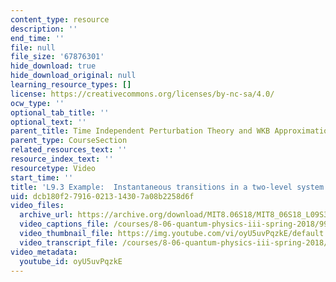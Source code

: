```yaml
---
content_type: resource
description: ''
end_time: ''
file: null
file_size: '67876301'
hide_download: true
hide_download_original: null
learning_resource_types: []
license: https://creativecommons.org/licenses/by-nc-sa/4.0/
ocw_type: ''
optional_tab_title: ''
optional_text: ''
parent_title: Time Independent Perturbation Theory and WKB Approximation
parent_type: CourseSection
related_resources_text: ''
resource_index_text: ''
resourcetype: Video
start_time: ''
title: 'L9.3 Example:  Instantaneous transitions in a two-level system'
uid: dcb180f2-7916-0213-1430-7a08b2258d6f
video_files:
  archive_url: https://archive.org/download/MIT8.06S18/MIT8_06S18_L09S3_300k.mp4
  video_captions_file: /courses/8-06-quantum-physics-iii-spring-2018/993208e1725b587b8975b5bb4de0f75a_oyU5uvPqzkE.vtt
  video_thumbnail_file: https://img.youtube.com/vi/oyU5uvPqzkE/default.jpg
  video_transcript_file: /courses/8-06-quantum-physics-iii-spring-2018/6ce2abad4dc385366a2ff68aa5ad58e0_oyU5uvPqzkE.pdf
video_metadata:
  youtube_id: oyU5uvPqzkE
---
```

